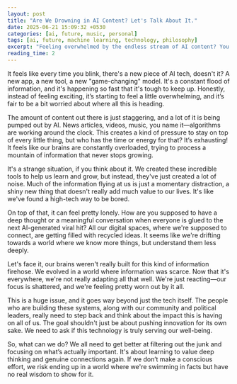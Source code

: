 ```yaml
---
layout: post
title: "Are We Drowning in AI Content? Let's Talk About It."
date: 2025-06-21 15:09:32 +0530
categories: [ai, future, music, personal]
tags: [ai, future, machine learning, technology, philosophy]
excerpt: "Feeling overwhelmed by the endless stream of AI content? You're not alone."
reading_time: 2
---
```


It feels like every time you blink, there's a new piece of AI tech, doesn't it? A new app, a new tool, a new "game-changing" model. It's a constant flood of information, and it's happening so fast that it's tough to keep up. Honestly, instead of feeling exciting, it’s starting to feel a little overwhelming, and it’s fair to be a bit worried about where all this is heading.

The amount of content out there is just staggering, and a lot of it is being pumped out by AI. News articles, videos, music, you name it—algorithms are working around the clock. This creates a kind of pressure to stay on top of every little thing, but who has the time or energy for that? It’s exhausting! It feels like our brains are constantly overloaded, trying to process a mountain of information that never stops growing.

It's a strange situation, if you think about it. We created these incredible tools to help us learn and grow, but instead, they've just created a lot of noise. Much of the information flying at us is just a momentary distraction, a shiny new thing that doesn't really add much value to our lives. It's like we've found a high-tech way to be bored.

On top of that, it can feel pretty lonely. How are you supposed to have a deep thought or a meaningful conversation when everyone is glued to the next AI-generated viral hit? All our digital spaces, where we're supposed to connect, are getting filled with recycled ideas. It seems like we're drifting towards a world where we know more things, but understand them less deeply.

Let's face it, our brains weren't really built for this kind of information firehose. We evolved in a world where information was scarce. Now that it's everywhere, we're not really adapting all that well. We're just reacting—our focus is shattered, and we're feeling pretty worn out by it all.

This is a huge issue, and it goes way beyond just the tech itself. The people who are building these systems, along with our community and political leaders, really need to step back and think about the impact this is having on all of us. The goal shouldn't just be about pushing innovation for its own sake. We need to ask if this technology is truly serving our well-being.

So, what can we do? We all need to get better at filtering out the junk and focusing on what’s actually important. It's about learning to value deep thinking and genuine connections again. If we don’t make a conscious effort, we risk ending up in a world where we're swimming in facts but have no real wisdom to show for it.